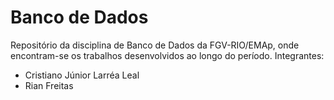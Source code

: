 # Banco de Dados

Repositório da disciplina de Banco de Dados da FGV-RIO/EMAp, onde encontram-se os trabalhos desenvolvidos ao longo do período.
Integrantes:
* Cristiano Júnior Larréa Leal
* Rian Freitas
